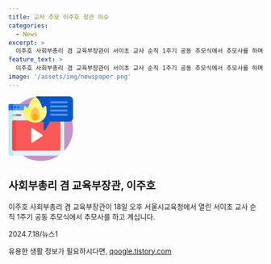 ```yaml
---
title: 교사 추모 이주호 장관 이슈
categories:
  - News
excerpt: >
  이주호 사회부총리 겸 교육부장관이 서이초 교사 순직 1주기 공동 추모식에서 추모사를 하며 참석하였다. (출처: 뉴스1)
feature_text: >
  이주호 사회부총리 겸 교육부장관이 서이초 교사 순직 1주기 공동 추모식에서 추모사를 하며 참석하였다. (출처: 뉴스1)
image: '/assets/img/newspaper.png'
---
```


<p><img src="/assets/img/news.png" alt="rentncar 속보" /></p>

<h2 data-ke-size="size26">사회부총리 겸 교육부장관, 이주호</h2>

<p data-ke-size="size16"></p>

<p>이주호 사회부총리 겸 교육부장관이 18일 오후 서울시교육청에서 열린 서이초 교사 순직 1주기 공동 추모식에서 추모사를 하고 계십니다.</p>

<p data-ke-size="size16"></p>

<p>2024.7.18/뉴스1</p>
유용한 생활 정보가 필요하시다면, <a href="https://qoogle.tistory.com" rel="dofollow">qoogle.tistory.com</a>


